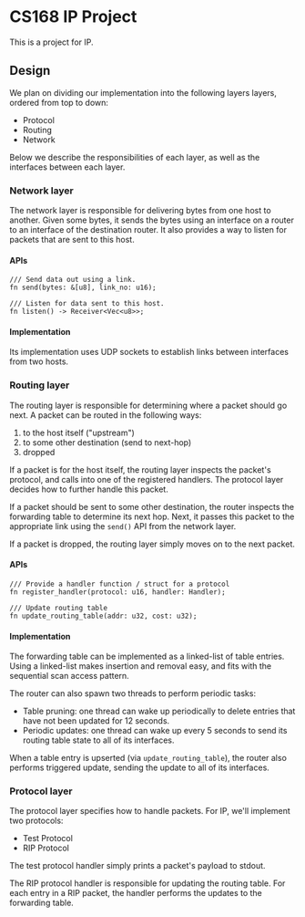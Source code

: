 # CS168 IP Project

This is a project for IP.

## Design

We plan on dividing our implementation into the following layers layers, ordered from top to down:

- Protocol
- Routing
- Network

Below we describe the responsibilities of each layer, as well as the interfaces between each layer.

### Network layer

The network layer is responsible for delivering bytes from one host to another. Given some bytes, it sends the bytes using an interface on a router to an interface of the destination router. It also provides a way to listen for packets that are sent to this host.

#### APIs

```
/// Send data out using a link.
fn send(bytes: &[u8], link_no: u16);

/// Listen for data sent to this host.
fn listen() -> Receiver<Vec<u8>>;
```

#### Implementation

Its implementation uses UDP sockets to establish links between interfaces from two hosts.

### Routing layer

The routing layer is responsible for determining where a packet should go next. A packet can be routed in the following ways:

1. to the host itself ("upstream")
2. to some other destination (send to next-hop)
3. dropped

If a packet is for the host itself, the routing layer inspects the packet's protocol, and calls into one of the registered handlers. The protocol layer decides how to further handle this packet.

If a packet should be sent to some other destination, the router inspects the forwarding table to determine its next hop. Next, it passes this packet to the appropriate link using the `send()` API from the network layer.

If a packet is dropped, the routing layer simply moves on to the next packet.

#### APIs

```
/// Provide a handler function / struct for a protocol
fn register_handler(protocol: u16, handler: Handler);

/// Update routing table
fn update_routing_table(addr: u32, cost: u32);
```

#### Implementation

The forwarding table can be implemented as a linked-list of table entries. Using a linked-list makes insertion and removal easy, and fits with the sequential scan access pattern.

The router can also spawn two threads to perform periodic tasks:

- Table pruning: one thread can wake up periodically to delete entries that have not been updated for 12 seconds.
- Periodic updates: one thread can wake up every 5 seconds to send its routing table state to all of its interfaces.

When a table entry is upserted (via `update_routing_table`), the router also performs triggered update, sending the update to all of its interfaces.

### Protocol layer

The protocol layer specifies how to handle packets. For IP, we'll implement two protocols:

- Test Protocol
- RIP Protocol

The test protocol handler simply prints a packet's payload to stdout.

The RIP protocol handler is responsible for updating the routing table. For each entry in a RIP packet, the handler performs the updates to the forwarding table.
